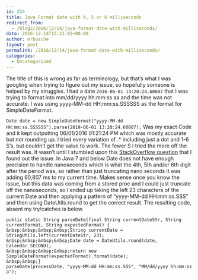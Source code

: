 ```yaml
---
id: 254
title: Java Format date with 4, 5 or 6 milliseconds
redirect_from:
  - /blog2/2016/12/14/java-format-date-with-milliseconds/
date: 2016-12-14T15:21:02+00:00
author: mrbusche
layout: post
permalink: /2016/12/14/java-format-date-with-milliseconds/
categories:
  - Uncategorized
---
```


The title of this is wrong as far as terminology, but that&#8217;s what I was googling when trying to figure out my issue, so hopefully someone is helped by my struggles. I had a date `2016-06-01 13:20:24.60807` that I was trying to format into mm/dd/yyyy hh:mm:ss aa and the time was not accurate. I was using yyyy-MM-dd HH:mm:ss.SSSSSS as the format for SimpleDateFormat.

`Date date = new SimpleDateFormat("yyyy-MM-dd HH:mm:ss.SSSSSS").parse(2019-06-01 13:20:24.60807);` Was my exact Code and it kept outputting 06/01/2016 01:21:24 PM which was mostly accurate but not rounding up. I tried every variation of .\* including just a dot and 1-6 S&#8217;s, but couldn&#8217;t get the value to work. The fewer S I tried the more off the result was. It wasn&#8217;t until I stumbled upon this [StackOverflow question](http://stackoverflow.com/questions/12000673/string-date-conversion-with-nanoseconds) that I found out the issue. In Java 7 and below Date does not have enough precision to handle nanoseconds which is what the 4th, 5th and/or 6th digit after the period was, so rather than just truncating nano seconds it was adding 60,807 ms to my current time. Makes sense once you know the issue, but this data was coming from a stored proc and I could just truncate off the nanoseconds, so I ended up taking the left 23 characters of the current Date and then applying a pattern of &#8220;yyyy-MM-dd HH:mm:ss.SSS&#8221; and then using DateUtils.round to get the correct result. The resulting code, absent my try/catches is below.

    public static String parseDate(final String currentDateStr, String currentFormat, String expectedFormat) {
    &nbsp;&nbsp;&nbsp;&nbsp;String currentDate = StringUtils.left(currentDateStr, 23);
    &nbsp;&nbsp;&nbsp;&nbsp;Date date = DateUtils.round(date, Calendar.SECOND);
    &nbsp;&nbsp;&nbsp;&nbsp;return new SimpleDateFormat(expectedFormat).format(date);
    &nbsp;&nbsp;}
    parseDate(processDate, "yyyy-MM-dd HH:mm:ss.SSS", "MM/dd/yyyy hh:mm:ss a");
